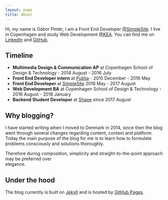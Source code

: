 ```yaml
---
layout: page
title: About
---
```



Hi, my name is Gábor Pintér, I am a Front End Developer [@SimpleSite](http://simplesite.com). I live in Copenhagen and study Web Development [@KEA](http://kea.dk). You can find me on [LinkedIn](https://www.linkedin.com/in/gaboratorium/) and [GitHub](http://github.com/{{site.github_username}}).

## Timeline

- **Multimedia Design & Communication AP** at Copenhagen School of Design & Technology - 2014 August - 2016 July
- **Front End Developer intern** at [Publia](http://publia.co/) - 2015 December - 2016 May 
- **Front End Developer** at [SimpleSite](http://www.simplesite.com/) 2016 May - 2017 August
- **Web Development BA** at Copenhagen School of Design & Technology - 2016 August - 2018 January
- **Backend Student Developer** at [Shape](https://www.shape.dk/) since 2017 August

## Why blogging?

I have started writing when I moved to Denmark in 2014, since then the blog went through several changes regarding content, context and platform. Today the main purpose of the blog for me is to learn how to formulate problems consciously and solutions thoroughly.

Therefore during composition, simplicity and straight-to-the-point approach may be preferred over 	
elegance.

## Under the hood
The blog currently is built on [Jekyll](https://jekyllrb.com/) and is hosted by [GitHub Pages](https://pages.github.com/).
